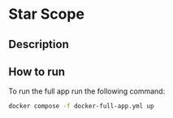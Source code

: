# Star Scope
## Description


## How to run

To run the full app run the following command:
```bash
docker compose -f docker-full-app.yml up
```